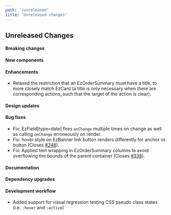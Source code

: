 ```yaml
---
path: '/unreleased'
title: 'Unreleased changes'
---
```


## Unreleased Changes

#### Breaking changes

#### New components

#### Enhancements

- Relaxed the restriction that an EzOrderSummary must have a title, to more closely match EzCard (a title is only necessary when there are corresponding actions, such that the target of the action is clear).

#### Design updates

#### Bug fixes

- Fix: EzField[type=date] fires `onChange` multiple times on change as well as calling `onChange` erroneously on render.
- Fix: hover style on EzBanner link button renders differently for anchor vs button (Closes [#248](https://github.com/ezcater/recipe/issues/248)).
- Fix: Applied text wrapping in EzOrderSummary columns to avoid overflowing the bounds of the parent container (Closes [#338](https://github.com/ezcater/recipe/issues/338)).

#### Documentation

#### Dependency upgrades

#### Development workflow

- Added support for visual regression testing CSS pseudo class states (i.e. `:hover` and `:active`)
